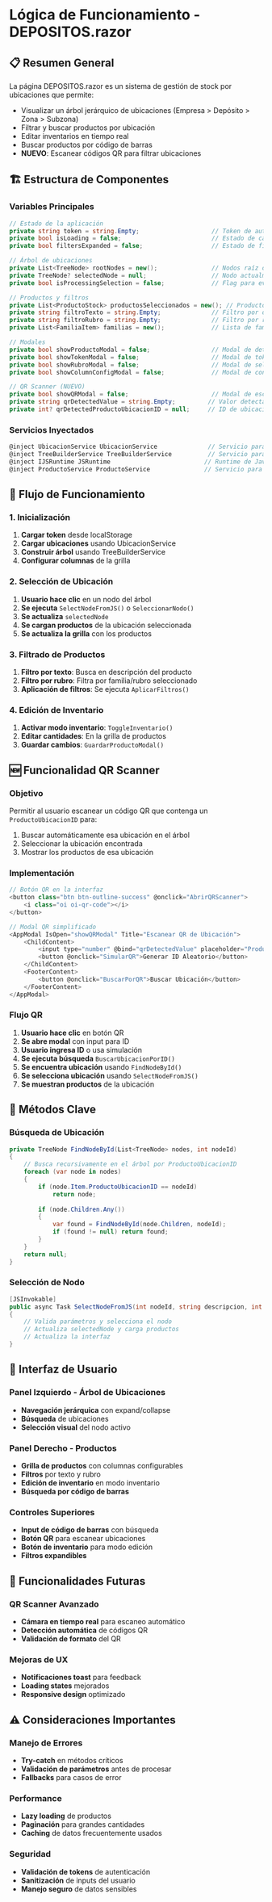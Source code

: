 # Lógica de Funcionamiento - DEPOSITOS.razor

## 📋 Resumen General
La página DEPOSITOS.razor es un sistema de gestión de stock por ubicaciones que permite:
- Visualizar un árbol jerárquico de ubicaciones (Empresa > Depósito > Zona > Subzona)
- Filtrar y buscar productos por ubicación
- Editar inventarios en tiempo real
- Buscar productos por código de barras
- **NUEVO**: Escanear códigos QR para filtrar ubicaciones

## 🏗️ Estructura de Componentes

### Variables Principales
```csharp
// Estado de la aplicación
private string token = string.Empty;                    // Token de autenticación
private bool isLoading = false;                         // Estado de carga
private bool filtersExpanded = false;                   // Estado de filtros expandidos

// Árbol de ubicaciones
private List<TreeNode> rootNodes = new();               // Nodos raíz del árbol
private TreeNode? selectedNode = null;                  // Nodo actualmente seleccionado
private bool isProcessingSelection = false;             // Flag para evitar selecciones múltiples

// Productos y filtros
private List<ProductoStock> productosSeleccionados = new(); // Productos de la ubicación seleccionada
private string filtroTexto = string.Empty;              // Filtro por descripción
private string filtroRubro = string.Empty;              // Filtro por rubro/familia
private List<FamiliaItem> familias = new();             // Lista de familias disponibles

// Modales
private bool showProductoModal = false;                 // Modal de detalle de producto
private bool showTokenModal = false;                    // Modal de token de autenticación
private bool showRubroModal = false;                    // Modal de selección de rubro
private bool showColumnConfigModal = false;             // Modal de configuración de columnas

// QR Scanner (NUEVO)
private bool showQRModal = false;                       // Modal de escáner QR
private string qrDetectedValue = string.Empty;         // Valor detectado del QR
private int? qrDetectedProductoUbicacionID = null;     // ID de ubicación del QR
```

### Servicios Inyectados
```csharp
@inject UbicacionService UbicacionService              // Servicio para cargar ubicaciones
@inject TreeBuilderService TreeBuilderService          // Servicio para construir el árbol
@inject IJSRuntime JSRuntime                          // Runtime de JavaScript
@inject ProductoService ProductoService               // Servicio para productos
```

## 🔄 Flujo de Funcionamiento

### 1. Inicialización
1. **Cargar token** desde localStorage
2. **Cargar ubicaciones** usando UbicacionService
3. **Construir árbol** usando TreeBuilderService
4. **Configurar columnas** de la grilla

### 2. Selección de Ubicación
1. **Usuario hace clic** en un nodo del árbol
2. **Se ejecuta** `SelectNodeFromJS()` o `SeleccionarNodo()`
3. **Se actualiza** `selectedNode`
4. **Se cargan productos** de la ubicación seleccionada
5. **Se actualiza la grilla** con los productos

### 3. Filtrado de Productos
1. **Filtro por texto**: Busca en descripción del producto
2. **Filtro por rubro**: Filtra por familia/rubro seleccionado
3. **Aplicación de filtros**: Se ejecuta `AplicarFiltros()`

### 4. Edición de Inventario
1. **Activar modo inventario**: `ToggleInventario()`
2. **Editar cantidades**: En la grilla de productos
3. **Guardar cambios**: `GuardarProductoModal()`

## 🆕 Funcionalidad QR Scanner

### Objetivo
Permitir al usuario escanear un código QR que contenga un `ProductoUbicacionID` para:
1. Buscar automáticamente esa ubicación en el árbol
2. Seleccionar la ubicación encontrada
3. Mostrar los productos de esa ubicación

### Implementación
```csharp
// Botón QR en la interfaz
<button class="btn btn-outline-success" @onclick="AbrirQRScanner">
    <i class="oi oi-qr-code"></i>
</button>

// Modal QR simplificado
<AppModal IsOpen="showQRModal" Title="Escanear QR de Ubicación">
    <ChildContent>
        <input type="number" @bind="qrDetectedValue" placeholder="ProductoUbicacionID" />
        <button @onclick="SimularQR">Generar ID Aleatorio</button>
    </ChildContent>
    <FooterContent>
        <button @onclick="BuscarPorQR">Buscar Ubicación</button>
    </FooterContent>
</AppModal>
```

### Flujo QR
1. **Usuario hace clic** en botón QR
2. **Se abre modal** con input para ID
3. **Usuario ingresa ID** o usa simulación
4. **Se ejecuta búsqueda** `BuscarUbicacionPorID()`
5. **Se encuentra ubicación** usando `FindNodeById()`
6. **Se selecciona ubicación** usando `SelectNodeFromJS()`
7. **Se muestran productos** de la ubicación

## 🔧 Métodos Clave

### Búsqueda de Ubicación
```csharp
private TreeNode FindNodeById(List<TreeNode> nodes, int nodeId)
{
    // Busca recursivamente en el árbol por ProductoUbicacionID
    foreach (var node in nodes)
    {
        if (node.Item.ProductoUbicacionID == nodeId)
            return node;
        
        if (node.Children.Any())
        {
            var found = FindNodeById(node.Children, nodeId);
            if (found != null) return found;
        }
    }
    return null;
}
```

### Selección de Nodo
```csharp
[JSInvokable]
public async Task SelectNodeFromJS(int nodeId, string descripcion, int level, string orden)
{
    // Valida parámetros y selecciona el nodo
    // Actualiza selectedNode y carga productos
    // Actualiza la interfaz
}
```

## 🎨 Interfaz de Usuario

### Panel Izquierdo - Árbol de Ubicaciones
- **Navegación jerárquica** con expand/collapse
- **Búsqueda** de ubicaciones
- **Selección visual** del nodo activo

### Panel Derecho - Productos
- **Grilla de productos** con columnas configurables
- **Filtros** por texto y rubro
- **Edición de inventario** en modo inventario
- **Búsqueda por código de barras**

### Controles Superiores
- **Input de código de barras** con búsqueda
- **Botón QR** para escanear ubicaciones
- **Botón de inventario** para modo edición
- **Filtros expandibles**

## 🚀 Funcionalidades Futuras

### QR Scanner Avanzado
- **Cámara en tiempo real** para escaneo automático
- **Detección automática** de códigos QR
- **Validación de formato** del QR

### Mejoras de UX
- **Notificaciones toast** para feedback
- **Loading states** mejorados
- **Responsive design** optimizado

## ⚠️ Consideraciones Importantes

### Manejo de Errores
- **Try-catch** en métodos críticos
- **Validación de parámetros** antes de procesar
- **Fallbacks** para casos de error

### Performance
- **Lazy loading** de productos
- **Paginación** para grandes cantidades
- **Caching** de datos frecuentemente usados

### Seguridad
- **Validación de tokens** de autenticación
- **Sanitización** de inputs del usuario
- **Manejo seguro** de datos sensibles

